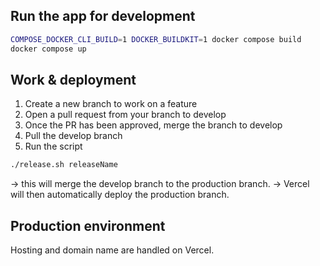 ## Run the app for development
```bash
COMPOSE_DOCKER_CLI_BUILD=1 DOCKER_BUILDKIT=1 docker compose build
docker compose up
```

## Work & deployment
1. Create a new branch to work on a feature
2. Open a pull request from your branch to develop
3. Once the PR has been approved, merge the branch to develop
4. Pull the develop branch
5. Run the script
```bash
./release.sh releaseName
```
-> this will merge the develop branch to the production branch.
-> Vercel will then automatically deploy the production branch.

## Production environment
Hosting and domain name are handled on Vercel.


